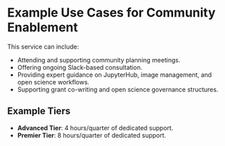 # Example Use Cases for Community Enablement

This service can include:

- Attending and supporting community planning meetings.
- Offering ongoing Slack-based consultation.
- Providing expert guidance on JupyterHub, image management, and open science workflows.
- Supporting grant co-writing and open science governance structures.

## Example Tiers
- **Advanced Tier**: 4 hours/quarter of dedicated support.
- **Premier Tier**: 8 hours/quarter of dedicated support.

